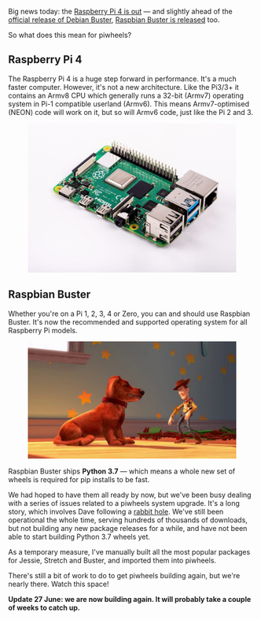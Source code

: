 Big news today: the [Raspberry Pi 4 is
out](https://www.raspberrypi.org/blog/raspberry-pi-4-on-sale-now-from-35) — and slightly ahead of
the [official release of Debian Buster](https://twitter.com/debian/status/1138715072841146370),
[Raspbian Buster is released](https://www.raspberrypi.org/downloads/raspbian/) too.

So what does this mean for piwheels?

## Raspberry Pi 4

The Raspberry Pi 4 is a huge step forward in performance. It's a much faster computer. However,
it's not a new architecture. Like the Pi3/3+ it contains an Armv8 CPU which generally runs a 32-bit
(Armv7) operating system in Pi-1 compatible userland (Armv6). This means Armv7-optimised (NEON) code
will work on it, but so will Armv6 code, just like the Pi 2 and 3.

<figure class="wp-block-image">
<img src="images/raspberry-pi-4-1024x732.jpg" />
</figure>

## Raspbian Buster

Whether you're on a Pi 1, 2, 3, 4 or Zero, you can and should use Raspbian Buster. It's now the
recommended and supported operating system for all Raspberry Pi models.

<figure class="wp-block-image">
<img src="images/buster-1024x576.jpg" />
</figure>

Raspbian Buster ships **Python 3.7** — which means a whole new set of wheels is required for pip
installs to be fast.

We had hoped to have them all ready by now, but we've been busy dealing with a series of issues
related to a piwheels system upgrade. It's a long story, which involves Dave following a [rabbit
hole](https://github.com/agronholm/cbor2/pull/51). We've still been operational the whole time,
serving hundreds of thousands of downloads, but not building any new package releases for a while,
and have not been able to start building Python 3.7 wheels yet.

As a temporary measure, I've manually built all the most popular packages for Jessie, Stretch and
Buster, and imported them into piwheels.

There's still a bit of work to do to get piwheels building again, but we're nearly there. Watch
this space!

**Update 27 June: we are now building again. It will probably take a couple of weeks to catch up.**
